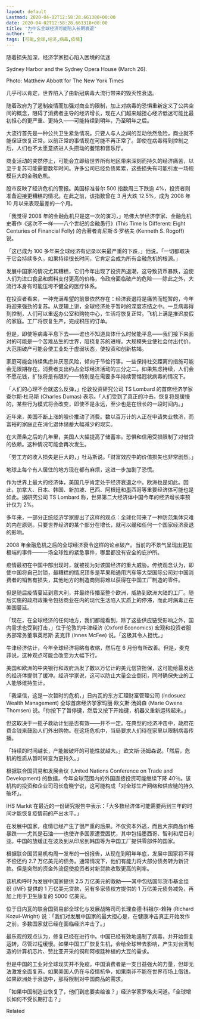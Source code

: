 ```yaml
---
layout: default
Lastmod: 2020-04-02T12:58:28.661380+00:00
date: 2020-04-02T12:58:28.661318+00:00
title: "为什么全球经济可能陷入长期衰退"
author: ""
tags: [可能,全球,经济,病毒,疫情]
---
```


随着损失加深，经济学家担心陷入困境的低迷

Sydney Harbor and the Sydney Opera House (March 26).

Photo: Matthew Abbott for The New York Times

几乎可以肯定，世界陷入了由新冠病毒大流行带来的毁灭性衰退。

随着政府为了遏制疫情而加强对商业的限制，加上对病毒的恐惧重新定义了公共空间的概念，阻碍了消费者主导的经济增长，现在人们越来越担心经济低迷可能比最初担心的更严重、更持久——可能持续到明年，乃至明年之后。

大流行首先是一种公共卫生紧急情况。只要人与人之间的互动依然危险，商业就不能保证恢复正常。以前正常的事情现在可能不再正常了。即使在病毒得到控制之后，人们也不太愿意挤进人头攒动的餐馆和音乐厅。

商业活动的突然停止，可能会立即给世界所有地区带来深刻而持久的经济痛苦，以至于复苏可能需要数年时间。许多公司已经负债累累，这些损失有可能引发一场规模巨大的金融危机。

股市反映了经济危机的警报。美国标准普尔 500 指数周三下跌逾 4%，投资者则准备迎接更糟糕的情况。在此之前，该指数曾在 3 月大跌 12.5%，成为 2008 年 10 月以来表现最差的一个月。

「我觉得 2008 年的金融危机只是这一次的演习，」哈佛大学经济学家、金融危机史著作《这次不一样——八个世纪的金融愚行》(This Time Is Different: Eight Centuries of Financial Folly) 的合著者肯尼斯·S·罗格夫 (Kenneth S. Rogoff) 说。

「这已成为 100 多年来全球经济有记录以来最严重的下跌，」他说。「一切都取决于它会持续多久，如果持续很长时间，它肯定会成为所有金融危机的根源。」

发展中国家的情况尤其糟糕，它们今年出现了投资热退潮，这导致货币暴跌，迫使人们为进口食品和燃料支付更高的价格，令政府面临破产的危险——除此之外，大流行本身有可能压垮不健全的医疗体系。

在投资者看来，一种充满希望的前景依然存在：经济衰退将是痛苦而短暂的，今年将迎来强劲的复苏。从逻辑上讲，全球经济处于暂时的深度冻结之中。一旦病毒得到控制，人们可以重返办公室和购物中心，生活将恢复正常。飞机上满是推迟度假的家庭。工厂将恢复生产，完成积压的订单。

但是，即使等病毒平息下去——谁也不知道具体什么时候能平息——我们接下来面对的可能是一个苦难丛生的世界，阻挠复苏的进程。大规模失业使社会付出代价。大范围破产可能会使工业处于虚弱状态，使投资和创新枯竭。

家庭可能会持续焦虑并厌恶风险，倾向于节俭行事。一些保持社交距离的措施可能会无限期存在。消费者支出约占全球经济活动的三分之二。如果焦虑持续，人们会不愿花钱，扩张将是有限的——特别是在需要多年持续警惕冠状病毒的情况下。

「人们的心理不会就这么反弹，」伦敦投资研究公司 TS Lombard 的首席经济学家查尔斯·杜马斯 (Charles Dumas) 表示。「人们受到了真正的冲击。恢复将是缓慢的，某些行为模式将会改变，即使不是永远，至少也是在很长的一段时间内。」

近年来，美国不断上涨的股价推动了消费。数以百万计的人正在申请失业救济，而富裕的家庭正在消化退休储蓄大幅减少的现实。

在大萧条之后的几年里，美国人大幅提高了储蓄率。恐惧和信用受损限制了对借贷的依赖。这种情况可能会再次发生。

「劳工方的收入损失是巨大的，」杜马斯说。「财富效应中的价值损失也非常剧烈。」

地球上每个有人居住的地方现在都有麻烦，这进一步加剧了恐慌。

作为世界上最大的经济体，美国几乎肯定处于经济衰退之中。欧洲也是如此。因此，加拿大、日本、韩国、新加坡、巴西、阿根廷和墨西哥等重要经济体可能也是如此。据研究公司 TS Lombard 称，世界第二大经济体中国今年的经济增长率预计仅为 2%。

多年来，一部分正统经济学家提出了这样的观点：全球化带来了一种防范集体灾难的内在原则。只要世界经济的某个部分在增长，就可以缓和任何一个国家经济衰退的影响。

2008 年金融危机之后的全球经济衰令这样的论点破产。当前的不景气呈现出更加极端的事件——一场全球性的紧急事件，哪里都没有安全的庇护所。

疫情最初在中国中部出现时，就被视为对该国经济的重大威胁。传统观念认为，即使中国将自己封锁，最糟糕的情况顶多是苹果和通用汽车等大型国际公司对中国消费者的销售有损失，其他地方的制造商则将难以获得在中国工厂制造的零件。

但是随后疫情蔓延到意大利，并最终传播至整个欧洲，威胁到欧洲大陆的工厂。随后实施的政府政策令包括商业在内的现代生活陷入实质上的停滞，而此时病毒正在美国蔓延。

「现在，在全球经济的任何地方，我们都能看到，除了这些供应链受影响之外，国内需求也受到打击，」位于伦敦的牛津经济 (Oxford Economics) 宏观和投资者服务部常务董事英尼斯·麦克菲 (Innes McFee) 说。「这极其令人担忧。」

牛津经济估计，今年全球经济将略有收缩，然后在 6 月份有所改善。但是，麦克菲说，这种观点可能会改变为大幅下行。

美国和欧洲的中央银行和政府派发了数以万亿计的美元信贷担保，这可能给最发达的经济体提供了缓冲。经济学家说，这可以防止大量企业倒闭，同时确保失业的工人能够维持生计。

「我坚信，这是一次暂时的危机，」日内瓦的东方汇理财富管理公司 (Indosuez Wealth Management) 全球首席经济学家玛丽·欧文斯·汤姆森 (Marie Owens Thomsen) 说。「你按下了暂停键，然后又按下开始键，机器又重新运转起来。」

但这取决于一揽子救助计划是否有效——并不一定。在典型的经济冲击中，政府花费金钱来鼓励人们外出购物。在这场危机中，当局要求人们待在家里以限制病毒传播。

「持续的时间越长，产能被破坏的可能性就越大。」欧文斯·汤姆森说。「然后，危机的性质从暂时转变为更持久。」

根据联合国贸易和发展会议 (United Nations Conference on Trade and Development) 的数据，今年全球范围内的外国直接投资可能继续下降 40％。该机构的投资和企业司司长詹晓宁说，这可能构成「对全球生产网络和供应链的持久破坏」。

IHS Markit 在最近的一份研究报告中表示：「大多数经济体可能需要两到三年的时间才能恢复疫情前的产出水平。」

在发展中国家，疫情已经产生了很严重的后果。不仅资本外逃，而且大宗商品价格暴跌——尤其是石油——也使许多国家遭受困扰，其中包括墨西哥、智利和尼日利亚。中国的放缓正在波及到从印尼到韩国等为中国工厂提供零部件的国家。

根据联合国贸易机构周一发布的一份报告，从现在到明年年底，发展中国家将不得不偿还约 2.7 万亿美元的债务。通常情况下，他们有能力将大部分债务转为新贷款。但是突然的资金外流促使投资者对新贷款收取更高的利率。

该机构呼吁为发展中国家提供 2.5 万亿美元的救助——其中包括国际货币基金组织 (IMF) 提供的 1 万亿美元贷款，另有多家债权方提供的 1 万亿美元债务减免，再加上用于卫生康复的 5000 亿美元。

位于日内瓦的联合国贸易部全球化与发展战略司司长理查德·科祖尔-赖特 (Richard Kozul-Wright) 说：「我们对发展中国家的最大担心是，在健康冲击真正开始发作之前，多数国家就已经在面临经济冲击了。」

最乐观的观点认为，修复已经在进行中。中国已经有效地遏制了病毒，并开始恢复运转，尽管过程缓慢。如果中国工厂恢复生机，会给全球带去影响，产生对台湾制造的计算机芯片、赞比亚开采的铜和阿根廷种植的大豆的需求。

但是中国的工业对全球现实并不免疫。中国消费者是一支日益强大的力量，但却无法激发全面复苏。如果美国人仍在与疫情抗争，如果南非不能在世界市场上借钱，如果欧洲处于衰退中，那将限制对中国商品的需求。

「如果中国制造业恢复了，他们到底要卖给谁？」经济学家罗格夫问道。「全球增长如何不受长期打击？」

Related

